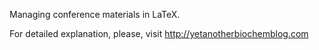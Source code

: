 Managing conference materials in LaTeX.

For detailed explanation, please, visit http://yetanotherbiochemblog.com
